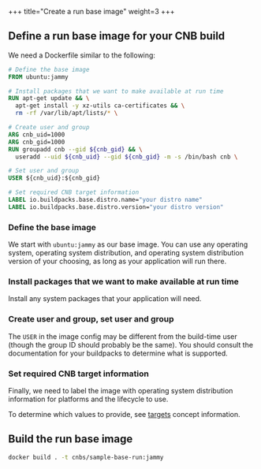 +++
title="Create a run base image"
weight=3
+++

<!--more-->

## Define a run base image for your CNB build

We need a Dockerfile similar to the following:

```Dockerfile
# Define the base image
FROM ubuntu:jammy

# Install packages that we want to make available at run time
RUN apt-get update && \
  apt-get install -y xz-utils ca-certificates && \
  rm -rf /var/lib/apt/lists/* \

# Create user and group
ARG cnb_uid=1000
ARG cnb_gid=1000
RUN groupadd cnb --gid ${cnb_gid} && \
  useradd --uid ${cnb_uid} --gid ${cnb_gid} -m -s /bin/bash cnb \

# Set user and group
USER ${cnb_uid}:${cnb_gid}

# Set required CNB target information
LABEL io.buildpacks.base.distro.name="your distro name"
LABEL io.buildpacks.base.distro.version="your distro version"
```

### Define the base image

We start with `ubuntu:jammy` as our base image.
You can use any operating system, operating system distribution, and operating system distribution version of your choosing,
as long as your application will run there.

### Install packages that we want to make available at run time

Install any system packages that your application will need.

### Create user and group, set user and group

The `USER` in the image config may be different from the build-time user (though the group ID should probably be the same).
You should consult the documentation for your buildpacks to determine what is supported.

### Set required CNB target information

Finally, we need to label the image with operating system distribution information for platforms and the lifecycle to use.

To determine which values to provide, see [targets](/docs/concepts/components/targets/) concept information.

## Build the run base image

```bash
docker build . -t cnbs/sample-base-run:jammy
```
